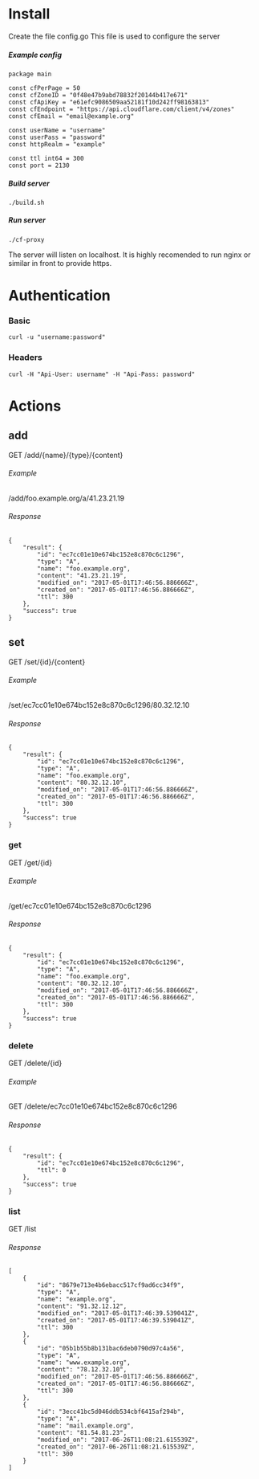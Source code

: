# Install

Create the file config.go
This file is used to configure the server

##### Example config

    package main

    const cfPerPage = 50
    const cfZoneID = "0f48e47b9abd78832f20144b417e671"
    const cfApiKey = "e61efc9086509aa52181f10d242ff98163813"
    const cfEndpoint = "https://api.cloudflare.com/client/v4/zones"
    const cfEmail = "email@example.org"

    const userName = "username"
    const userPass = "password"
    const httpRealm = "example"

    const ttl int64 = 300
    const port = 2130

##### Build server

    ./build.sh

##### Run server
    ./cf-proxy
    
The server will listen on localhost.
It is highly recomended to run nginx or similar in front to provide https.

# Authentication

### Basic
    curl -u "username:password" 

### Headers
    curl -H "Api-User: username" -H "Api-Pass: password" 

# Actions

## add
GET /add/{name}/{type}/{content}

###### Example
/add/foo.example.org/a/41.23.21.19

###### Response

    {
        "result": {
            "id": "ec7cc01e10e674bc152e8c870c6c1296",
            "type": "A",
            "name": "foo.example.org",
            "content": "41.23.21.19",
            "modified_on": "2017-05-01T17:46:56.886666Z",
            "created_on": "2017-05-01T17:46:56.886666Z",
            "ttl": 300
        },
        "success": true
    }

## set
GET /set/{id}/{content}

###### Example
/set/ec7cc01e10e674bc152e8c870c6c1296/80.32.12.10

###### Response

    {
        "result": {
            "id": "ec7cc01e10e674bc152e8c870c6c1296",
            "type": "A",
            "name": "foo.example.org",
            "content": "80.32.12.10",
            "modified_on": "2017-05-01T17:46:56.886666Z",
            "created_on": "2017-05-01T17:46:56.886666Z",
            "ttl": 300
        },
        "success": true
    }

### get
GET /get/{id}

###### Example
/get/ec7cc01e10e674bc152e8c870c6c1296

###### Response

    {
        "result": {
            "id": "ec7cc01e10e674bc152e8c870c6c1296",
            "type": "A",
            "name": "foo.example.org",
            "content": "80.32.12.10",
            "modified_on": "2017-05-01T17:46:56.886666Z",
            "created_on": "2017-05-01T17:46:56.886666Z",
            "ttl": 300
        },
        "success": true
    }

### delete
GET /delete/{id}

###### Example
GET /delete/ec7cc01e10e674bc152e8c870c6c1296

###### Response

    {
        "result": {
            "id": "ec7cc01e10e674bc152e8c870c6c1296",
            "ttl": 0
        },
        "success": true
    }

### list
GET /list

###### Response

    [
        {
            "id": "8679e713e4b6ebacc517cf9ad6cc34f9",
            "type": "A",
            "name": "example.org",
            "content": "91.32.12.12",
            "modified_on": "2017-05-01T17:46:39.539041Z",
            "created_on": "2017-05-01T17:46:39.539041Z",
            "ttl": 300
        },
        {
            "id": "05b1b55b8b131bac6deb0790d97c4a56",
            "type": "A",
            "name": "www.example.org",
            "content": "78.12.32.10",
            "modified_on": "2017-05-01T17:46:56.886666Z",
            "created_on": "2017-05-01T17:46:56.886666Z",
            "ttl": 300
        },
        {
            "id": "3ecc41bc5d046ddb534cbf6415af294b",
            "type": "A",
            "name": "mail.example.org",
            "content": "81.54.81.23",
            "modified_on": "2017-06-26T11:08:21.615539Z",
            "created_on": "2017-06-26T11:08:21.615539Z",
            "ttl": 300
        }
    ]
    
